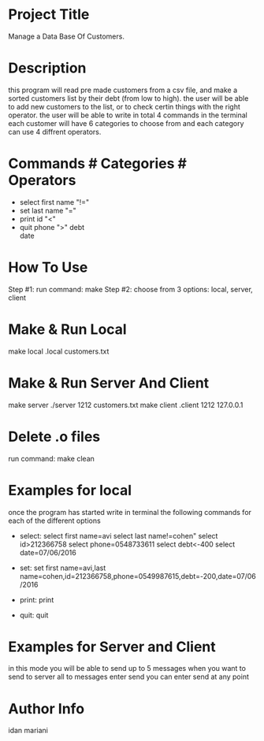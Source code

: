# Project Title
Manage a Data Base Of Customers.

# Description
this program will read pre made customers from a csv file,
and make a sorted customers list by their debt (from low to high).
the user will be able to add new customers to the list,
or to check certin things with the right operator.
the user will be able to write in total 4 commands in the terminal
each customer will have 6 categories to choose from and
each category can use 4 diffrent operators. 

# Commands      # Categories      # Operators
- select        first name            "!="
- set           last name             "="
- print         id                    "<"
- quit          phone                 ">"
                debt                                
                date    

# How To Use
Step #1: run command:
make
Step #2: choose from 3 options:
local, server, client
# Make & Run Local
make local
.local customers.txt
# Make & Run Server And Client
make server
./server 1212 customers.txt
make client
.client 1212 127.0.0.1
# Delete .o files
run command:
make clean

# Examples for local
once the program has started write in terminal
the following commands for each of the different options

- select:
select first name=avi
select last name!=cohen"
select id>212366758
select phone=0548733611
select debt<-400
select date=07/06/2016

- set:
set first name=avi,last name=cohen,id=212366758,phone=0549987615,debt=-200,date=07/06/2016

- print:
print

- quit:
quit

# Examples for Server and Client
in this mode you will be able to send up to 5 messages
when you want to send to server all to messages
enter send
you can enter send at any point

# Author Info
idan mariani
